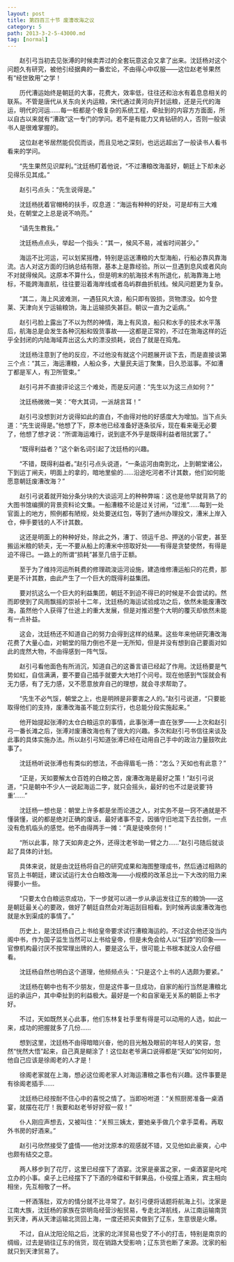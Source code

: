 ```yaml
---
layout: post
title: 第四百三十节 废漕改海之议
category: 5
path: 2013-3-2-5-43000.md
tag: [normal]
---
```


　　赵引弓当初去见张溥的时候卖弄过的全套玩意这会又拿了出来。沈廷杨对这个问题久有研究，被他引经据典的一番宏论，不由得心中叹服——这位赵老爷果然有“经世致用”之学！

　　历代漕运始终是朝廷的大事，花费大，效率低，往往还和治水有着息息相关的联系。不管是唐代从关东向关内运粮，宋代通过黄河向开封运粮，还是元代的海运，明代的河运……每一桩都是个极复杂的系统工程，牵扯到的内容方方面面，所以自古以来就有“漕政”这一专门的学问。若不是有能力又肯钻研的人，否则一般读书人是很难掌握的。

　　这位赵老爷居然能侃侃而谈，而且见地之深刻，也远远超出了一般读书人看书看来的学问。

　　“先生果然见识犀利。”沈廷杨盯着他说，“不过漕粮改海虽好，朝廷上下却未必见得乐见其成。”

　　赵引弓点头：“先生说得是。”

　　沈廷杨抚着官帽椅的扶手，叹息道：“海运有种种的好处，可是却有三大难处，在朝堂之上总是说不响亮。”

　　“请先生教我。”

　　沈廷杨点点头，举起一个指头：“其一，候风不易，减省时间甚少。”

　　海运不比河运，可以划桨摇橹，特别是运送漕粮的大型海船，行船必靠风靠海流。古人对这方面的归纳总结有限，基本上是靠经验。所以一旦遇到息风或者风向不对就得候风。这原本不算什么，但是明末的航海技术有所退化，航海靠海上地标，不能跨海直航，往往要沿着海岸线或者岛屿群曲折航线。候风问题更为复杂。

　　“其二，海上风波难测，一遇狂风大浪，船只即有毁损，货物漂没。如今登莱、天津向关宁运输粮饷，海上运输损失甚巨。朝议一直为之诟病。”

　　赵引弓脸上露出了不以为然的神情，海上有风浪，船只和水手的技术水平落后，航海总是会发生各种沉船和毁货事故——这都是正常的，不过在渤海这样的近乎全封闭的内陆海域弄出这么大的漂没损耗，说白了就是在捣鬼。

　　沈廷杨注意到了他的反应，不过他没有就这个问题展开谈下去，而是直接谈第三个点：“其三，海运漕粮，人船众多，大量民夫运丁聚集，日久恐滋事。不如漕丁都是军人，有卫所管束。”

　　赵引弓并不直接评论这三个难处，而是反问道：“先生以为这三点如何？”

　　沈廷杨微微一笑：“夸大其词，一派胡言耳！”

　　赵引弓没想到对方说得如此的直白，不由得对他的好感度大为增加。当下点头道：“先生说得是。”他想了下，原本他已经准备好逐条驳斥，现在看来毫无必要了，他想了想才说：“所谓海运难行，说到底不外乎是既得利益者阻扰罢了。”

　　“既得利益者？”这个新名词引起了沈廷杨的兴趣。

　　“不错，既得利益者。”赵引弓点头说道，“一条运河由南到北，上到朝堂诸公，下到运丁闸夫，明面上的拿的，暗地里偷的……沿途吃河者不计其数，他们如何能愿意朝廷废漕改海？”

　　赵引弓说着就开始分条分块的大谈运河上的种种弊端：这也是他早就背熟了的大图书馆编撰的背景资料论文集。一船漕粮不论是过关讨闸，“过淮”……每到一处官面上的地方，照例都有陋规，处处要送红包，等到了通州办理投文，漕米上岸入仓，伸手要钱的人不计其数。

　　这还是明面上的种种好处，除此之外，漕丁、领运千总、押送的小官吏，甚至搬运米粮的轿夫，无一不要从船上的漕米中捞取好处——有得是贪婪使然，有得是迫不得已。一路上的所谓“损耗”甚至几倍于正额。

　　至于为了维持河运所耗费的修理疏浚运河设施，建造维修漕运船只的花费，那更是不计其数，由此产生了一个巨大的既得利益集团。

　　要对抗这么一个巨大的利益集团，朝廷不到迫不得已的时候是不会尝试的。然而即使到了风雨飘摇的崇祯十二年，沈廷杨的海运试验成功之后，依然未能废漕改海，虽然他个人获得了仕途上的重大发展，但是对推迟整个大明的覆灭却依然未能有一点补益。

　　这会，沈廷杨还不知道自己的努力会得到这样的结果。这些年来他研究漕改海花费了大量心血，对朝堂的阻力倒也不是一无所知，但是并没有想到自己要面对如此的庞然大物，不由得感到一阵气馁。

　　赵引弓看他面色有所消沉，知道自己的这番言语已经起了作用。沈廷杨要是气势如虹，自信满满，要不要自己插手就要大大地打个问号。现在他感到气馁就会有无力感，有了无力感，又不愿意放弃自己的理想，就会寻求帮助了。

　　“先生不必气馁，朝堂之上，也是明辨是非要害之人的。”赵引弓说道，“只要能取得他们的支持，废漕改海虽不能立刻实行，也总能分段实施起来。”

　　他开始提起张溥的太仓白粮运京的事情，此事张溥一直在张罗——上次和赵引弓一番长滩之后，张溥对废漕改海也有了很大的兴趣。多次和赵引弓书信往来谈及此事的具体实施办法。所以赵引弓知道张溥已经在动用自己手中的政治力量鼓吹此事了。

　　沈廷杨听说张溥也有类似的想法，不由得眉毛一扬：“怎么？天如也有此意？”

　　“正是，天如要解太仓百姓的白粮之苦，废漕改海是最好之策！”赵引弓说道，“只是朝中不少人一说起海运二字，就只会摇头，最好的也不过是说要‘持重’……”

　　沈廷杨一想也是：朝堂上许多都是坐而论道之人，对实务不是一窍不通就是不懂装懂，说的都是绝对正确的废话，最好诸事不变，因循守旧地混下去拉倒，一点没有危机临头的感觉。他不由得两手一摊：“真是徒唤奈何！”

　　“所以此事，除了天如奔走之外，还得沈老爷助一臂之力……”赵引弓随后就谈起了具体的计划。

　　具体来说，就是由沈廷杨将自己的研究成果和海图整理成书，然后通过相熟的官员上书朝廷，建议试运行太仓白粮改海——小规模的改革总比一下大改的阻力来得要小一些。

　　“只要太仓白粮运京成功，下一步就可以进一步从承运发往辽东的粮饷——这是朝廷最关心的要政，做好了朝廷自然会对海运刮目相看。到时候再谈废漕改海也就是水到渠成的事情了。”

　　历史上，是沈廷杨自己上书给皇帝要求试行漕粮海运的。不过这会他还没当内阁中书，作为国子监生当然可以上书给皇帝，但是未免会给人以“狂誖”的印象——官僚机构最讨厌不按常理出牌的人，要是这么干，很可能上书根本就没人会仔细看。

　　沈廷杨自然也明白这个道理，他频频点头：“只是这个上书的人选颇为要紧。”

　　沈廷杨在朝中也有不少朋友，但是这件事一旦成功，自家的船行当然是漕粮北运的承运户，其中牵扯到的利益极大。最好是一个和自家毫无关系的朝臣上书才好。

　　不过，天如既然关心此事，他们东林复社手里有得是可以动用的人选，如此一来，成功的把握就多了几份……

　　想到这里，沈廷杨不由得暗暗兴奋，他的目光触及眼前的年轻人的笑容，忽然“恍然大悟”起来，自己真是糊涂了！这位赵老爷满口说得都是“天如”如何如何，他自己应该是徐阁老的人才是！

　　徐阁老家就在上海，想必这位阁老家人对海运漕粮之事也有兴趣。这件事要是有徐阁老插手……

　　沈廷杨已经按耐不住心中的喜悦之情了。当即吩咐道：“关照厨房准备一桌酒宴，就摆在花厅！我要和赵老爷好好叙一叙！”

　　仆人刚应声想去，又被叫住：“关照三姨太，要她亲手做几个拿手菜肴。再取外书房的好酒来。”

　　赵引弓欣然接受了盛情——他对沈原本的观感就不错，又见他如此豪爽，心中也颇有结交之意。

　　两人移步到了花厅，这里已经摆下了酒宴。沈家是豪富之家，一桌酒宴是叱咤立办的小事。桌子上已经摆下了下酒的冷碟和干鲜果品，仆役摆上酒来，宾主相向相坐，先互相敬了一杯。

　　一杯酒落肚，双方的情分就不比寻常了。赵引弓便将话题将航海上引。沈家是江南大族，沈廷杨的家族在崇明岛经营沙船贸易，专走北洋航线，从江南运输南货到天津，再从天津运输北货回上海，一度还把买卖做到了辽东，生意很是火爆。

　　不过，自从沈阳沦陷之后，沈家的北洋贸易也受了不小的打击，特别是南京的绸缎，过去是销往辽东的俏货，现在销路大受影响；辽东货也断了来源。沈家的船就只到天津贸易了。
